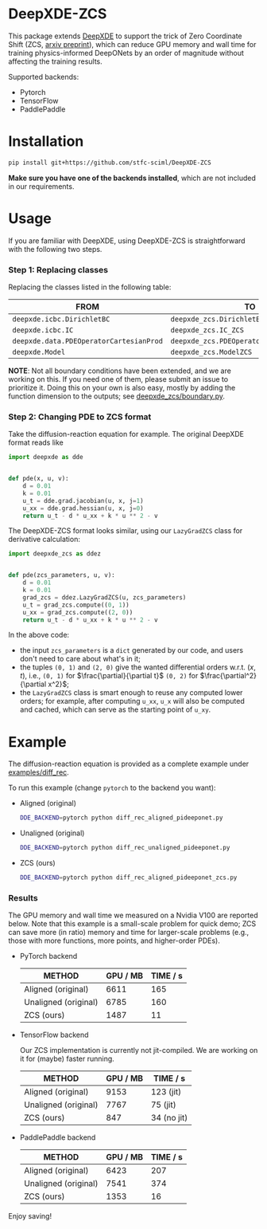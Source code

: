 # DeepXDE-ZCS

This package extends [DeepXDE](https://github.com/lululxvi/deepxde) to support the trick of
Zero Coordinate Shift (ZCS, [arxiv preprint](https://arxiv.org/abs/2311.00860)), which can
reduce GPU memory and wall time for training physics-informed DeepONets by an order of magnitude
without affecting the training results.

Supported backends:

* Pytorch
* TensorFlow
* PaddlePaddle

# Installation

```bash
pip install git+https://github.com/stfc-sciml/DeepXDE-ZCS
```

**Make sure you have one of the backends installed**, which are not included in our requirements.

# Usage

If you are familiar with DeepXDE, using DeepXDE-ZCS is straightforward with the following two steps.

### Step 1: Replacing classes

Replacing the classes listed in the following table:

| **FROM**                                | **TO**                                    |
|-----------------------------------------|-------------------------------------------|
| `deepxde.icbc.DirichletBC`              | `deepxde_zcs.DirichletBC_ZCS`             |
| `deepxde.icbc.IC`                       | `deepxde_zcs.IC_ZCS`                      |
| `deepxde.data.PDEOperatorCartesianProd` | `deepxde_zcs.PDEOperatorCartesianProdZCS` |
| `deepxde.Model`                         | `deepxde_zcs.ModelZCS`                    |

**NOTE**: Not all boundary conditions have been extended, and we are working on this. If you need
one of them, please submit an issue to prioritize it. Doing this on your own is also easy, mostly by
adding the function dimension to the outputs; see [deepxde_zcs/boundary.py](deepxde_zcs/boundary.py).

### Step 2: Changing PDE to ZCS format

Take the diffusion-reaction equation for example. The original DeepXDE format reads like

```python
import deepxde as dde


def pde(x, u, v):
    d = 0.01
    k = 0.01
    u_t = dde.grad.jacobian(u, x, j=1)
    u_xx = dde.grad.hessian(u, x, j=0)
    return u_t - d * u_xx + k * u ** 2 - v
```

The DeepXDE-ZCS format looks similar, using our `LazyGradZCS` class for derivative calculation:

```python
import deepxde_zcs as ddez


def pde(zcs_parameters, u, v):
    d = 0.01
    k = 0.01
    grad_zcs = ddez.LazyGradZCS(u, zcs_parameters)
    u_t = grad_zcs.compute((0, 1))
    u_xx = grad_zcs.compute((2, 0))
    return u_t - d * u_xx + k * u ** 2 - v
```

In the above code:
* the input `zcs_parameters` is a `dict` generated by our code, and users don't need to care about what's in it;  
* the tuples `(0, 1)` and `(2, 0)` give the wanted differential orders w.r.t. $(x,t)$, i.e., 
`(0, 1)` for $\frac{\partial}{\partial t}$
`(0, 2)` for $\frac{\partial^2}{\partial x^2}$;
* the `LazyGradZCS` class is smart enough to reuse any computed lower orders; for example, after computing `u_xx`, 
`u_x` will also be computed and cached, which can serve as the starting point of `u_xy`.

# Example

The diffusion-reaction equation is provided as a complete example under [examples/diff_rec](examples/diff_rec).

To run this example (change `pytorch` to the backend you want):

* Aligned (original)
  ```bash
  DDE_BACKEND=pytorch python diff_rec_aligned_pideeponet.py
  ```
* Unaligned (original)
  ```bash
  DDE_BACKEND=pytorch python diff_rec_unaligned_pideeponet.py
  ```
* ZCS (ours)
  ```bash
  DDE_BACKEND=pytorch python diff_rec_aligned_pideeponet_zcs.py
  ```

### Results

The GPU memory and wall time we measured on a Nvidia V100 are reported below.
Note that this example is a small-scale problem for quick demo; ZCS can save more (in ratio) memory
and time for larger-scale problems (e.g., those with more functions, more points, and
higher-order PDEs).

* PyTorch backend

  | **METHOD**           | **GPU / MB** | **TIME / s** | 
  |----------------------|--------------|--------------|
  | Aligned (original)   | 6611         | 165          |
  | Unaligned (original) | 6785         | 160          |
  | ZCS (ours)           | 1487         | 11           |

* TensorFlow backend
  
  Our ZCS implementation is currently not jit-compiled. We are working on it for (maybe) faster running.

  | **METHOD**           | **GPU / MB** | **TIME / s** | 
  |----------------------|--------------|--------------|
  | Aligned (original)   | 9153         | 123 (jit)    |
  | Unaligned (original) | 7767         | 75 (jit)     |
  | ZCS (ours)           | 847          | 34 (no jit)  |


* PaddlePaddle backend

  | **METHOD**           | **GPU / MB** | **TIME / s** | 
  |----------------------|--------------|--------------|
  | Aligned (original)   | 6423         | 207          |
  | Unaligned (original) | 7541         | 374          |
  | ZCS (ours)           | 1353         | 16           |

Enjoy saving!